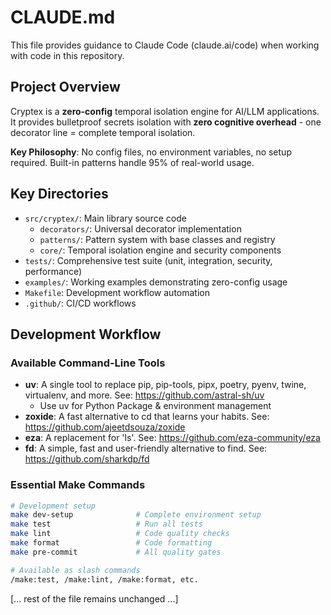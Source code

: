 # CLAUDE.md

This file provides guidance to Claude Code (claude.ai/code) when working with code in this repository.

## Project Overview

Cryptex is a **zero-config** temporal isolation engine for AI/LLM applications. It provides bulletproof secrets isolation with **zero cognitive overhead** - one decorator line = complete temporal isolation.

**Key Philosophy**: No config files, no environment variables, no setup required. Built-in patterns handle 95% of real-world usage.

## Key Directories

- `src/cryptex/`: Main library source code
  - `decorators/`: Universal decorator implementation
  - `patterns/`: Pattern system with base classes and registry
  - `core/`: Temporal isolation engine and security components
- `tests/`: Comprehensive test suite (unit, integration, security, performance)
- `examples/`: Working examples demonstrating zero-config usage
- `Makefile`: Development workflow automation
- `.github/`: CI/CD workflows

## Development Workflow

### Available Command-Line Tools
- **uv**: A single tool to replace pip, pip-tools, pipx, poetry, pyenv, twine, virtualenv, and more. See: https://github.com/astral-sh/uv
  - Use uv for Python Package & environment management
- **zoxide**: A fast alternative to cd that learns your habits. See: https://github.com/ajeetdsouza/zoxide
- **eza**: A replacement for 'ls'. See: https://github.com/eza-community/eza
- **fd**: A simple, fast and user-friendly alternative to find. See: https://github.com/sharkdp/fd

### Essential Make Commands

```bash
# Development setup
make dev-setup              # Complete environment setup
make test                   # Run all tests
make lint                   # Code quality checks
make format                 # Code formatting
make pre-commit             # All quality gates

# Available as slash commands
/make:test, /make:lint, /make:format, etc.
```

[... rest of the file remains unchanged ...]